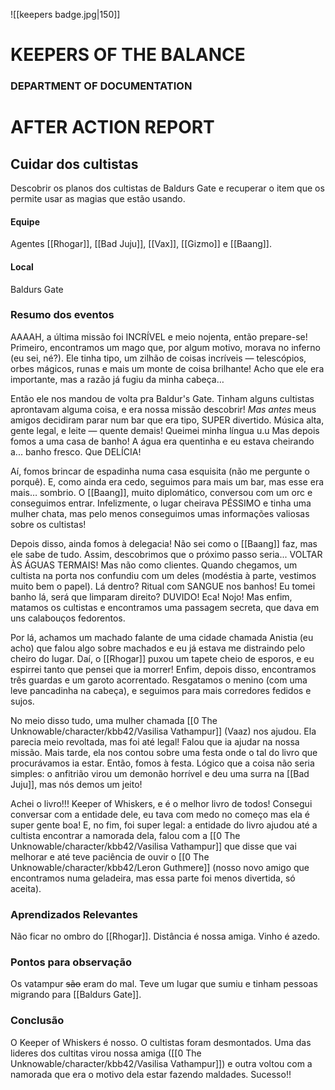 ![[keepers badge.jpg|150]]
# KEEPERS OF THE BALANCE 
### DEPARTMENT OF DOCUMENTATION
# AFTER ACTION REPORT

## Cuidar dos cultistas
Descobrir os planos dos cultistas de Baldurs Gate e recuperar o item que os permite usar as magias que estão usando. 

#### Equipe
Agentes [[Rhogar]], [[Bad Juju]], [[Vax]], [[Gizmo]] e [[Baang]].

#### Local
Baldurs Gate

### Resumo dos eventos

AAAAH, a última missão foi INCRÍVEL e meio nojenta, então prepare-se! Primeiro, encontramos um mago que, por algum motivo, morava no inferno (eu sei, né?). Ele tinha tipo, um zilhão de coisas incríveis — telescópios, orbes mágicos, runas e mais um monte de coisa brilhante! Acho que ele era importante, mas a razão já fugiu da minha cabeça…

Então ele nos mandou de volta pra Baldur's Gate. Tinham alguns cultistas aprontavam alguma coisa, e era nossa missão descobrir! _Mas antes_ meus amigos decidiram parar num bar que era tipo, SUPER divertido. Música alta, gente legal, e leite — quente demais! Queimei minha língua u.u Mas depois fomos a uma casa de banho! A água era quentinha e eu estava cheirando a... banho fresco. Que DELÍCIA!

Aí, fomos brincar de espadinha numa casa esquisita (não me pergunte o porquê). E, como ainda era cedo, seguimos para mais um bar, mas esse era mais… sombrio. O [[Baang]], muito diplomático, conversou com um orc e conseguimos entrar. Infelizmente, o lugar cheirava PÉSSIMO e tinha uma mulher chata, mas pelo menos conseguimos umas informações valiosas sobre os cultistas!

Depois disso, ainda fomos à delegacia! Não sei como o [[Baang]] faz, mas ele sabe de tudo. Assim, descobrimos que o próximo passo seria... VOLTAR ÀS ÁGUAS TERMAIS! Mas não como clientes. Quando chegamos, um cultista na porta nos confundiu com um deles (modéstia à parte, vestimos muito bem o papel). Lá dentro? Ritual com SANGUE nos banhos! Eu tomei banho lá, será que limparam direito? DUVIDO! Eca! Nojo! Mas enfim, matamos os cultistas e encontramos uma passagem secreta, que dava em uns calabouços fedorentos.

Por lá, achamos um machado falante de uma cidade chamada Anistia (eu acho) que falou algo sobre machados e eu já estava me distraindo pelo cheiro do lugar. Daí, o [[Rhogar]] puxou um tapete cheio de esporos, e eu espirrei tanto que pensei que ia morrer! Enfim, depois disso, encontramos três guardas e um garoto acorrentado. Resgatamos o menino (com uma leve pancadinha na cabeça), e seguimos para mais corredores fedidos e sujos.

No meio disso tudo, uma mulher chamada [[0 The Unknowable/character/kbb42/Vasilisa Vathampur]] (Vaaz) nos ajudou. Ela parecia meio revoltada, mas foi até legal! Falou que ia ajudar na nossa missão. Mais tarde, ela nos contou sobre uma festa onde o tal do livro que procurávamos ia estar.  Então, fomos à festa. Lógico que a coisa não seria simples: o anfitrião virou um demonão horrível e deu uma surra na [[Bad Juju]], mas nós demos um jeito!

Achei o livro!!! Keeper of Whiskers, e é o melhor livro de todos! Consegui conversar com a entidade dele, eu tava com medo no começo mas ela é super gente boa! E, no fim, foi super legal: a entidade do livro ajudou até a cultista encontrar a namorada dela, falou com a [[0 The Unknowable/character/kbb42/Vasilisa Vathampur]] que disse que vai melhorar e até teve paciência de ouvir o [[0 The Unknowable/character/kbb42/Leron Guthmere]] (nosso novo amigo que encontramos numa geladeira, mas essa parte foi menos divertida, só aceita).

### Aprendizados Relevantes
Não ficar no ombro do [[Rhogar]]. 
Distância é nossa amiga.
Vinho é azedo.

### Pontos para observação
Os vatampur ~~são~~ eram do mal. Teve um lugar que sumiu e tinham pessoas migrando para [[Baldurs Gate]].

### Conclusão
O Keeper of Whiskers é nosso. O cultistas foram desmontados. Uma das lideres dos cultitas virou nossa amiga ([[0 The Unknowable/character/kbb42/Vasilisa Vathampur]]) e outra voltou com a namorada que era o motivo dela estar fazendo maldades.
Sucesso!!